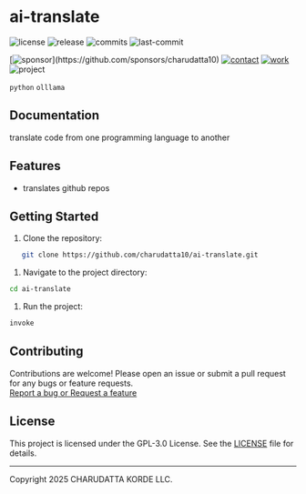 # ai-translate

<!-- Badges: Project Status GitHub -->
![license](https://flat.badgen.net/static/license/GPL-3.0/blue)
![release](https://flat.badgen.net/github/release/charudatta10/ai-translate)
![commits](https://flat.badgen.net/github/commits/charudatta10/ai-translate)
![last-commit](https://flat.badgen.net/github/last-commit/charudatta10/ai-translate)

[![sponsor](https://flat.badgen.net//static/sponsor/%E2%9D%A4?)](https://github.com/sponsors/charudatta10)
[![contact](https://flat.badgen.net//static/contact/%E2%98%8E)](https://charudatta10.github.io/LinkNet/)
[![work](https://flat.badgen.net//static/portfolio/%F0%9F%96%BF)](https://charudatta10.github.io/myblog/)
![project](https://flat.badgen.net///static/project/ai-translate)

<!-- Badges: Tools used -->
`python` `olllama` 

## Documentation

translate code from one programming language to another  

## Features

- translates github repos 


## Getting Started

1. Clone the repository:

```bash
   git clone https://github.com/charudatta10/ai-translate.git
```

1. Navigate to the project directory:

```bash
cd ai-translate
```

1. Run the project:

```bash
invoke
```

## Contributing

Contributions are welcome! Please open an issue or submit a pull request for any bugs or feature requests.  
[Report a bug or Request a feature](https://github.com/charudatta10/ai-translate/issues)

## License

This project is licensed under the GPL-3.0 License. See the [LICENSE](https://github.com/charudatta10/ai-translate/blob/main/LICENSE) file for details.

---

Copyright 2025 CHARUDATTA KORDE LLC.

<!-- Acknowledgment, References, Misc -->
